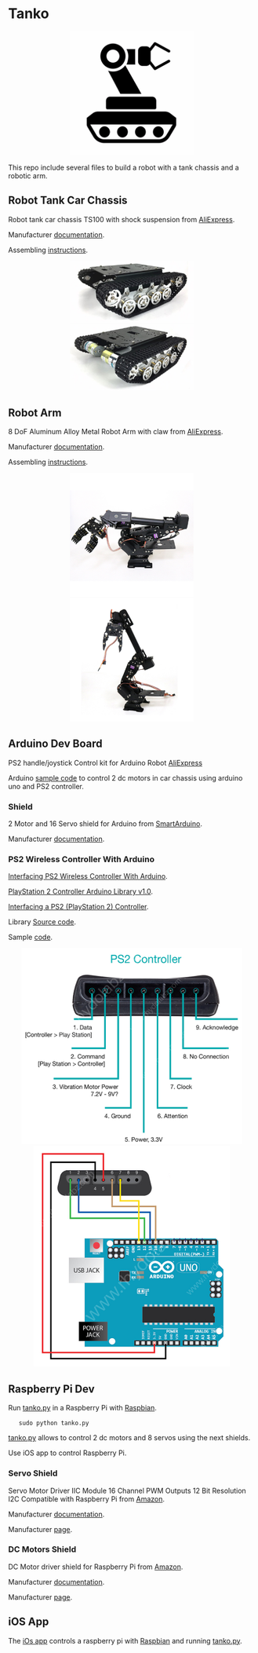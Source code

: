 # Tanko

<div align="center">
<img src="iOS/TankoControl/Assets.xcassets/AppIcon.appiconset/1024.png" width="50%" height="50%">
</div>

This repo include several files to build a robot with a tank chassis and a robotic arm.

## Robot Tank Car Chassis

Robot tank car chassis TS100 with shock suspension from [AliExpress](https://www.aliexpress.com/item/32773168343.html?spm=a2g0s.9042311.0.0.1f7d4c4dAjd3yt).

Manufacturer [documentation](https://github.com/SmartArduino/SZDOITWiKi/wiki/Robot-car-Preface).

Assembling [instructions](ts100/Installation_TS100.pdf).

<div align="center">
<img src="ts100/ts100_front.jpg" width="50%" height="50%">
</div>

<div align="center">
<img src="ts100/ts100_back.jpg" width="50%" height="50%">
</div>

## Robot Arm

8 DoF Aluminum Alloy Metal Robot Arm with claw from [AliExpress](https://www.aliexpress.com/item/32778931184.html?spm=a2g0s.9042311.0.0.1f7d4c4dAjd3yt).

Manufacturer [documentation](https://github.com/SmartArduino/SZDOITWiKi/wiki/Robotics-Robot-Arm).

Assembling [instructions](arm/大臂中英文组装说明S8.doc).

<div align="center">
<img src="arm/arm_01.jpg" width="50%" height="50%">
</div>

<div align="center">
<img src="arm/arm_02.jpg" width="50%" height="50%">
</div>

## Arduino Dev Board

PS2 handle/joystick Control kit for Arduino Robot [AliExpress](https://www.aliexpress.com/item/32820503728.html?spm=a2g0s.9042311.0.0.1f7d4c4dAjd3yt)

Arduino [sample code](arduino) to control 2 dc motors in car chassis using arduino uno and PS2 controller.

### Shield

2 Motor and 16 Servo shield for Arduino from [SmartArduino](http://www.smartarduino.com/view.php?id=94895).

Manufacturer [documentation](shields/2_Motor_and_16_Servo_Shield.pdf).

### PS2 Wireless Controller With Arduino

[Interfacing PS2 Wireless Controller With Arduino](http://www.rhydolabz.com/wiki/?p=12663).

[PlayStation 2 Controller Arduino Library v1.0](http://www.billporter.info/2010/06/05/playstation-2-controller-arduino-library-v1-0/).

[Interfacing a PS2 (PlayStation 2) Controller](https://store.curiousinventor.com/guides/PS2).

Library [Source code](https://github.com/madsci1016/Arduino-PS2X).

Sample [code](arduino/Servo_PS2).

<div align="center">
<img src="arduino/PS2/PS2_Controller_pins.jpg" width="450" height="400">
</div>

<div align="center">
<img src="arduino/PS2/PS2_Controller_Connections.jpeg" width="400" height="450">
</div>

## Raspberry Pi Dev

Run [tanko.py](raspberry/tankopi) in a Raspberry Pi with [Raspbian](https://www.raspberrypi.org/downloads/raspbian/).

```
   sudo python tanko.py
```

[tanko.py](raspberry/tankopi) allows to control 2 dc motors and 8 servos using the next shields.

Use iOS app to control Raspberry Pi.

### Servo Shield

Servo Motor Driver IIC Module 16 Channel PWM Outputs 12 Bit Resolution I2C Compatible with Raspberry Pi from [Amazon](https://www.amazon.com/dp/B07H9ZTWNC/ref=cm_sw_em_r_mt_dp_U_Q3XVEbS2S8GW1).

Manufacturer [documentation](shields/Servo_Driver_HAT_User_Manual_EN.pdf).

Manufacturer [page](https://www.waveshare.com/wiki/Servo_Driver_HAT).

### DC Motors Shield

DC Motor driver shield for Raspberry Pi from [Amazon](https://www.amazon.com/dp/B01MQ2MZDV/ref=cm_sw_em_r_mt_dp_U_f2XVEbNSN6X2Z).

Manufacturer [documentation](shields/DC_motor_shield).

Manufacturer [page](https://github.com/sbcshop/MotorShield).

## iOS App

The [iOs app](iOS) controls a raspberry pi with [Raspbian](https://www.raspberrypi.org/downloads/raspbian/) and running [tanko.py](raspberry/tankopi/).
